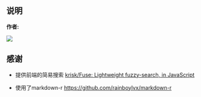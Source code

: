 ## 说明


**作者:**

![](https://github.com/rainboylvx.png)

## 感谢

- 提供前端的简易搜索 [krisk/Fuse: Lightweight fuzzy-search, in JavaScript](https://github.com/krisk/Fuse)

- 使用了markdown-r https://github.com/rainboylvx/markdown-r
